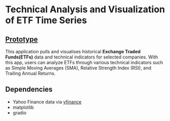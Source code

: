 # Technical Analysis and Visualization of ETF Time Series

## [Prototype](https://huggingface.co/spaces/LeonceNsh/etf-tracker)


This application pulls and visualises historical **Exchange Traded Funds(ETFs)** data and technical indicators for selected companies. With this app, users can analyze ETFs through various technical indicators such as Simple Moving Averages (SMA), Relative Strength Index (RSI), and Trailing Annual Returns.

## Dependencies 
* Yahoo Finance data via [yfinance](https://pypi.org/project/yfinance)
* matplotlib
* gradio
